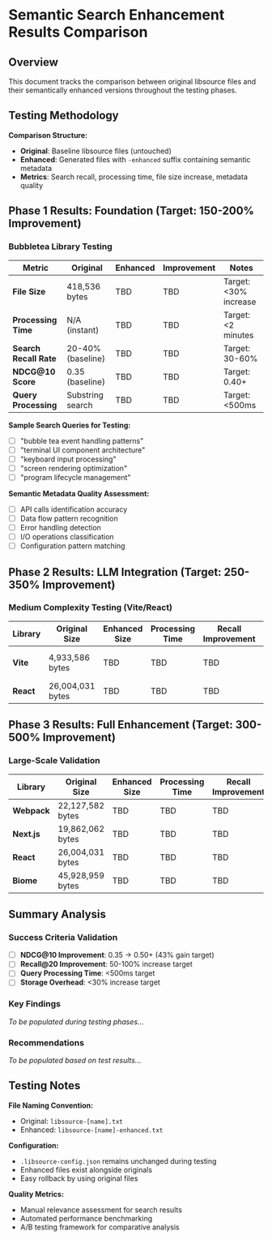 # Semantic Search Enhancement Results Comparison

## Overview

This document tracks the comparison between original libsource files and their semantically enhanced versions throughout the testing phases.

## Testing Methodology

**Comparison Structure:**
- **Original**: Baseline libsource files (untouched)
- **Enhanced**: Generated files with `-enhanced` suffix containing semantic metadata
- **Metrics**: Search recall, processing time, file size increase, metadata quality

## Phase 1 Results: Foundation (Target: 150-200% Improvement)

### Bubbletea Library Testing

| Metric | Original | Enhanced | Improvement | Notes |
|--------|----------|----------|-------------|--------|
| **File Size** | 418,536 bytes | TBD | TBD | Target: <30% increase |
| **Processing Time** | N/A (instant) | TBD | TBD | Target: <2 minutes |
| **Search Recall Rate** | 20-40% (baseline) | TBD | TBD | Target: 30-60% |
| **NDCG@10 Score** | 0.35 (baseline) | TBD | TBD | Target: 0.40+ |
| **Query Processing** | Substring search | TBD | TBD | Target: <500ms |

**Sample Search Queries for Testing:**
- [ ] "bubble tea event handling patterns"
- [ ] "terminal UI component architecture"
- [ ] "keyboard input processing"
- [ ] "screen rendering optimization"
- [ ] "program lifecycle management"

**Semantic Metadata Quality Assessment:**
- [ ] API calls identification accuracy
- [ ] Data flow pattern recognition
- [ ] Error handling detection
- [ ] I/O operations classification
- [ ] Configuration pattern matching

## Phase 2 Results: LLM Integration (Target: 250-350% Improvement)

### Medium Complexity Testing (Vite/React)

| Library | Original Size | Enhanced Size | Processing Time | Recall Improvement | Notes |
|---------|---------------|---------------|-----------------|-------------------|--------|
| **Vite** | 4,933,586 bytes | TBD | TBD | TBD | Target: 250-350% |
| **React** | 26,004,031 bytes | TBD | TBD | TBD | Alternative test case |

## Phase 3 Results: Full Enhancement (Target: 300-500% Improvement)

### Large-Scale Validation

| Library | Original Size | Enhanced Size | Processing Time | Recall Improvement | Production Ready |
|---------|---------------|---------------|-----------------|-------------------|------------------|
| **Webpack** | 22,127,582 bytes | TBD | TBD | TBD | TBD |
| **Next.js** | 19,862,062 bytes | TBD | TBD | TBD | TBD |
| **React** | 26,004,031 bytes | TBD | TBD | TBD | TBD |
| **Biome** | 45,928,959 bytes | TBD | TBD | TBD | TBD |

## Summary Analysis

### Success Criteria Validation

- [ ] **NDCG@10 Improvement**: 0.35 → 0.50+ (43% gain target)
- [ ] **Recall@20 Improvement**: 50-100% increase target
- [ ] **Query Processing Time**: <500ms target
- [ ] **Storage Overhead**: <30% increase target

### Key Findings

*To be populated during testing phases...*

### Recommendations

*To be populated based on test results...*

## Testing Notes

**File Naming Convention:**
- Original: `libsource-[name].txt`
- Enhanced: `libsource-[name]-enhanced.txt`

**Configuration:**
- `.libsource-config.json` remains unchanged during testing
- Enhanced files exist alongside originals
- Easy rollback by using original files

**Quality Metrics:**
- Manual relevance assessment for search results
- Automated performance benchmarking
- A/B testing framework for comparative analysis